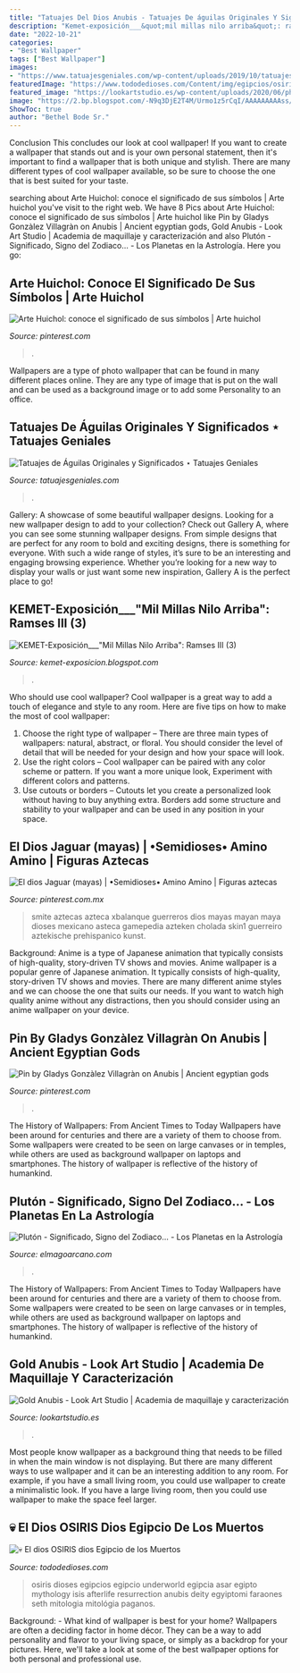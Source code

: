 ```yaml
---
title: "Tatuajes Del Dios Anubis - Tatuajes De águilas Originales Y Significados ⋆ Tatuajes Geniales"
description: "Kemet-exposición___&quot;mil millas nilo arriba&quot;: ramses iii (3)"
date: "2022-10-21"
categories:
- "Best Wallpaper"
tags: ["Best Wallpaper"]
images:
- "https://www.tatuajesgeniales.com/wp-content/uploads/2019/10/tatuajes-de-aguila-en-la-espalda-1.jpg?189db0"
featuredImage: "https://www.tododedioses.com/Content/img/egipcios/osiris2.jpg"
featured_image: "https://lookartstudio.es/wp-content/uploads/2020/06/photo5780455102409192737-1.jpg"
image: "https://2.bp.blogspot.com/-N9q3DjE2T4M/Urmo1z5rCqI/AAAAAAAAAss/1X6rIS9dHKE/s1600/P1260586.jpg"
ShowToc: true
author: "Bethel Bode Sr."
---
```



Conclusion
This concludes our look at cool wallpaper! If you want to create a wallpaper that stands out and is your own personal statement, then it's important to find a wallpaper that is both unique and stylish. There are many different types of cool wallpaper available, so be sure to choose the one that is best suited for your taste.

	

		
searching about Arte Huichol: conoce el significado de sus símbolos | Arte huichol you've visit to the right web. We have 8 Pics about Arte Huichol: conoce el significado de sus símbolos | Arte huichol like Pin by Gladys Gonzàlez Villagràn on Anubis | Ancient egyptian gods, Gold Anubis - Look Art Studio | Academia de maquillaje y caracterización and also Plutón - Significado, Signo del Zodiaco... - Los Planetas en la Astrología. Here you go:
		
    
## Arte Huichol: Conoce El Significado De Sus Símbolos | Arte Huichol

<img loading=lazy src="https://i.pinimg.com/736x/91/54/8a/91548ac36b7822de05212a442ad9e4b3.jpg" onerror="this.onerror=null;this.src='https://tse2.mm.bing.net/th?id=OIP.SVCU-TYsQDxox6KeAYLSRAHaEj&amp;pid=15.1';" alt="Arte Huichol: conoce el significado de sus símbolos | Arte huichol">

_Source: pinterest.com_

>. 

	



Wallpapers are a type of photo wallpaper that can be found in many different places online. They are any type of image that is put on the wall and can be used as a background image or to add some Personality to an office.

    
## Tatuajes De Águilas Originales Y Significados ⋆ Tatuajes Geniales

<img loading=lazy src="https://www.tatuajesgeniales.com/wp-content/uploads/2019/10/tatuajes-de-aguila-en-la-espalda-1.jpg?189db0" onerror="this.onerror=null;this.src='https://tse1.mm.bing.net/th?id=OIP.QZOvHN9AytF4ReOyJdWHDQHaHa&amp;pid=15.1';" alt="Tatuajes de Águilas Originales y Significados ⋆ Tatuajes Geniales">

_Source: tatuajesgeniales.com_

>. 

	

Gallery: A showcase of some beautiful wallpaper designs.
Looking for a new wallpaper design to add to your collection? Check out Gallery A, where you can see some stunning wallpaper designs. From simple designs that are perfect for any room to bold and exciting designs, there is something for everyone. With such a wide range of styles, it’s sure to be an interesting and engaging browsing experience. Whether you’re looking for a new way to display your walls or just want some new inspiration, Gallery A is the perfect place to go!





	
	
    
## KEMET-Exposición___&quot;Mil Millas Nilo Arriba&quot;: Ramses III (3)

<img loading=lazy src="https://2.bp.blogspot.com/-N9q3DjE2T4M/Urmo1z5rCqI/AAAAAAAAAss/1X6rIS9dHKE/s1600/P1260586.jpg" onerror="this.onerror=null;this.src='https://tse1.mm.bing.net/th?id=OIP.7jQkM9Q1X2TUZhqXoEVFdwHaJ4&amp;pid=15.1';" alt="KEMET-Exposición___&quot;Mil Millas Nilo Arriba&quot;: Ramses III (3)">

_Source: kemet-exposicion.blogspot.com_

>. 

	

Who should use cool wallpaper?
Cool wallpaper is a great way to add a touch of elegance and style to any room. Here are five tips on how to make the most of cool wallpaper: 
1) Choose the right type of wallpaper – There are three main types of wallpapers: natural, abstract, or floral. You should consider the level of detail that will be needed for your design and how your space will look. 
2) Use the right colors – Cool wallpaper can be paired with any color scheme or pattern. If you want a more unique look, Experiment with different colors and patterns. 
3) Use cutouts or borders – Cutouts let you create a personalized look without having to buy anything extra. Borders add some structure and stability to your wallpaper and can be used in any position in your space.

    
## El Dios Jaguar (mayas) | •Semidioses• Amino Amino | Figuras Aztecas

<img loading=lazy src="https://i.pinimg.com/736x/4f/bc/c6/4fbcc6e66435acc37228e94e000ca03d.jpg" onerror="this.onerror=null;this.src='https://tse4.mm.bing.net/th?id=OIP.zs3r97WgGlbwMwasklUgmAHaJ4&amp;pid=15.1';" alt="El dios Jaguar (mayas) | •Semidioses• Amino Amino | Figuras aztecas">

_Source: pinterest.com.mx_

>smite aztecas azteca xbalanque guerreros dios mayas mayan maya dioses mexicano asteca gamepedia azteken cholada skin1 guerreiro aztekische prehispanico kunst. 

	

Background: Anime is a type of Japanese animation that typically consists of high-quality, story-driven TV shows and movies.
Anime wallpaper is a popular genre of Japanese animation. It typically consists of high-quality, story-driven TV shows and movies. There are many different anime styles and we can choose the one that suits our needs. If you want to watch high quality anime without any distractions, then you should consider using an anime wallpaper on your device.

    
## Pin By Gladys Gonzàlez Villagràn On Anubis | Ancient Egyptian Gods

<img loading=lazy src="https://i.pinimg.com/736x/99/a8/50/99a850a9aefdea40a80d79a2ebefc2fe.jpg" onerror="this.onerror=null;this.src='https://tse1.mm.bing.net/th?id=OIP.O6jzshvdMif43cLWBPcMGQHaNK&amp;pid=15.1';" alt="Pin by Gladys Gonzàlez Villagràn on Anubis | Ancient egyptian gods">

_Source: pinterest.com_

>. 

	

The History of Wallpapers: From Ancient Times to Today
Wallpapers have been around for centuries and there are a variety of them to choose from. Some wallpapers were created to be seen on large canvases or in temples, while others are used as background wallpaper on laptops and smartphones. The history of wallpaper is reflective of the history of humankind.

    
## Plutón - Significado, Signo Del Zodiaco... - Los Planetas En La Astrología

<img loading=lazy src="https://www.elmagoarcano.com/wp-content/uploads/2017/02/09-Main-Pluton.jpg" onerror="this.onerror=null;this.src='https://tse4.mm.bing.net/th?id=OIP._tuwCnDDhPMIHESqm5e3bQHaD4&amp;pid=15.1';" alt="Plutón - Significado, Signo del Zodiaco... - Los Planetas en la Astrología">

_Source: elmagoarcano.com_

>. 

	

The History of Wallpapers: From Ancient Times to Today
Wallpapers have been around for centuries and there are a variety of them to choose from. Some wallpapers were created to be seen on large canvases or in temples, while others are used as background wallpaper on laptops and smartphones. The history of wallpaper is reflective of the history of humankind.

    
## Gold Anubis - Look Art Studio | Academia De Maquillaje Y Caracterización

<img loading=lazy src="https://lookartstudio.es/wp-content/uploads/2020/06/photo5780455102409192737-1.jpg" onerror="this.onerror=null;this.src='https://tse2.mm.bing.net/th?id=OIP.2rbZLcflLR_E-3AnaGpr7AHaLH&amp;pid=15.1';" alt="Gold Anubis - Look Art Studio | Academia de maquillaje y caracterización">

_Source: lookartstudio.es_

>. 

	

Most people know wallpaper as a background thing that needs to be filled in when the main window is not displaying. But there are many different ways to use wallpaper and it can be an interesting addition to any room. For example, if you have a small living room, you could use wallpaper to create a minimalistic look. If you have a large living room, then you could use wallpaper to make the space feel larger.

    
## 💀 El Dios OSIRIS Dios Egipcio De Los Muertos

<img loading=lazy src="https://www.tododedioses.com/Content/img/egipcios/osiris2.jpg" onerror="this.onerror=null;this.src='https://tse3.mm.bing.net/th?id=OIP._YSnGTW0UJ3m9Hu6cyie9AHaO0&amp;pid=15.1';" alt="💀 El dios OSIRIS dios Egipcio de los Muertos">

_Source: tododedioses.com_

>osiris dioses egipcios egipcio underworld egipcia asar egipto mythology isis afterlife resurrection anubis deity egyiptomi faraones seth mitologia mitológia paganos. 

	

Background: - What kind of wallpaper is best for your home?
Wallpapers are often a deciding factor in home décor. They can be a way to add personality and flavor to your living space, or simply as a backdrop for your pictures. Here, we'll take a look at some of the best wallpaper options for both personal and professional use.

